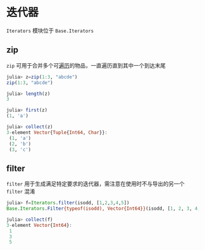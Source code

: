 # 迭代器
`Iterators` 模块位于 `Base.Iterators`

## zip
`zip` 可用于合并多个可[遍历](iterate.md)的物品，一直遍历直到其中一个到达末尾
```jl
julia> z=zip(1:3, "abcde")
zip(1:3, "abcde")

julia> length(z)
3

julia> first(z)
(1, 'a')

julia> collect(z)
3-element Vector{Tuple{Int64, Char}}:
 (1, 'a')
 (2, 'b')
 (3, 'c')
```

## filter
`filter` 用于生成满足特定要求的迭代器，需注意在使用时不与导出的另一个 `filter` 混淆
```jl
julia> f=Iterators.filter(isodd, [1,2,3,4,5])
Base.Iterators.Filter{typeof(isodd), Vector{Int64}}(isodd, [1, 2, 3, 4, 5])

julia> collect(f)
3-element Vector{Int64}:
 1
 3
 5
```
